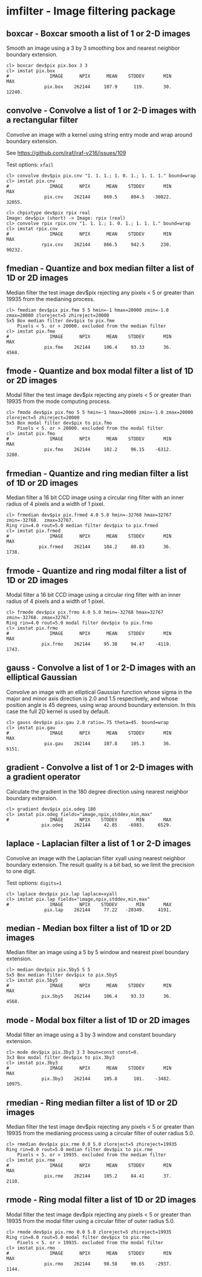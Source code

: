# imfilter - Image filtering package

## boxcar - Boxcar smooth a list of 1 or 2-D images

Smooth an image using a 3 by 3 smoothing box and nearest neighbor
boundary extension.

```
cl> boxcar dev$pix pix.box 3 3
cl> imstat pix.box
#               IMAGE      NPIX      MEAN    STDDEV       MIN       MAX
              pix.box    262144     107.9      119.       30.    12240.
```

## convolve - Convolve a list of 1 or 2-D images with a rectangular filter

Convolve an image with a kernel using string entry mode and wrap
around boundary extension.

See https://github.com/iraf/iraf-v216/issues/109

Test options: `xfail`
```
cl> convolve dev$pix pix.cnv "1. 1. 1.; 1. 0. 1.; 1. 1. 1." bound=wrap
cl> imstat pix.cnv
#               IMAGE      NPIX      MEAN    STDDEV       MIN       MAX
              pix.cnv    262144     860.5     804.5   -30822.    32055.
```

```
cl> chpixtype dev$pix rpix real
Image: dev$pix (short) -> Image: rpix (real)
cl> convolve rpix rpix.cnv "1. 1. 1.; 1. 0. 1.; 1. 1. 1." bound=wrap
cl> imstat rpix.cnv
#               IMAGE      NPIX      MEAN    STDDEV       MIN       MAX
             rpix.cnv    262144     866.5     942.5      230.    90232.
```


## fmedian - Quantize and box median filter a list of 1D or 2D images

Median filter the test image dev$pix rejecting any pixels < 5 or
greater than 19935 from the medianing process.

```
cl> fmedian dev$pix pix.fme 5 5 hmin=-1 hmax=20000 zmin=-1.0 zmax=20000 zloreject=5 zhireject=20000
5x5 Box median filter dev$pix to pix.fme
    Pixels < 5. or > 20000. excluded from the median filter
cl> imstat pix.fme
#               IMAGE      NPIX      MEAN    STDDEV       MIN       MAX
              pix.fme    262144     106.4     93.33       36.     4568.
```

## fmode - Quantize and box modal filter a list of 1D or 2D images

Modal filter the test image dev$pix rejecting any pixels < 5 or
greater than 19935 from the mode computing process.

```
cl> fmode dev$pix pix.fmo 5 5 hmin=-1 hmax=20000 zmin=-1.0 zmax=20000 zloreject=5 zhireject=20000
5x5 Box modal filter dev$pix to pix.fmo
    Pixels < 5. or > 20000. excluded from the modal filter
cl> imstat pix.fmo
#               IMAGE      NPIX      MEAN    STDDEV       MIN       MAX
              pix.fmo    262144     102.2     96.15    -6312.     3280.
```

## frmedian - Quantize and ring median filter a list of 1D or 2D images

Median filter a 16 bit CCD image using a circular ring filter with an
inner radius of 4 pixels and a width of 1 pixel.
    
```
cl> frmedian dev$pix pix.frmed 4.0 5.0 hmin=-32768 hmax=32767 zmin=-32768.  zmax=32767.
Ring rin=4.0 rout=5.0 median filter dev$pix to pix.frmed
cl> imstat pix.frmed
#               IMAGE      NPIX      MEAN    STDDEV       MIN       MAX
            pix.frmed    262144     104.2     80.83       36.     1738.
```

## frmode - Quantize and ring modal filter a list of 1D or 2D images

Modal filter a 16 bit CCD image using a circular ring filter with an
inner radius of 4 pixels and a width of 1 pixel.

```
cl> frmode dev$pix pix.frmo 4.0 5.0 hmin=-32768 hmax=32767 zmin=-32768. zmax=32767.
Ring rin=4.0 rout=5.0 modal filter dev$pix to pix.frmo
cl> imstat pix.frmo
#               IMAGE      NPIX      MEAN    STDDEV       MIN       MAX
             pix.frmo    262144     95.38     94.47    -4119.     1743.
```

## gauss - Convolve a list of 1 or 2-D images with an elliptical Gaussian

Convolve an image with an elliptical Gaussian function whose sigma in
the major and minor axis direction is 2.0 and 1.5 respectively, and
whose position angle is 45 degrees, using wrap around boundary
extension. In this case the full 2D kernel is used by default.

```
cl> gauss dev$pix pix.gau 2.0 ratio=.75 theta=45. bound=wrap
cl> imstat pix.gau
#               IMAGE      NPIX      MEAN    STDDEV       MIN       MAX
              pix.gau    262144     107.8     105.3       36.     6151.
```

## gradient - Convolve a list of 1 or 2-D images with a gradient operator

Calculate the gradient in the 180 degree direction using nearest
neighbor boundary extension.

```
cl> gradient dev$pix pix.odeg 180
cl> imstat pix.odeg fields="image,npix,stddev,min,max"
#               IMAGE      NPIX    STDDEV       MIN       MAX
             pix.odeg    262144     42.85    -6983.     6529.
``` 

## laplace - Laplacian filter a list of 1 or 2-D images

Convolve an image with the Laplacian filter xyall using nearest
neighbor boundary extension. The result quality is a bit bad, so we
limit the precision to one digit.

Test options: `digits=1`
```
cl> laplace dev$pix pix.lap laplace=xyall
cl> imstat pix.lap fields="image,npix,stddev,min,max"
#               IMAGE      NPIX    STDDEV       MIN       MAX
              pix.lap    262144     77.22   -20349.     4191.
```

## median - Median box filter a list of 1D or 2D images

Median filter an image using a 5 by 5 window and nearest pixel
boundary extension.
    
```
cl> median dev$pix pix.5by5 5 5
5x5 Box median filter dev$pix to pix.5by5
cl> imstat pix.5by5
#               IMAGE      NPIX      MEAN    STDDEV       MIN       MAX
             pix.5by5    262144     106.4     93.33       36.     4568.
```

## mode - Modal box filter a list of 1D or 2D images

Modal filter an image using a 3 by 3 window and constant boundary
extension.

```
cl> mode dev$pix pix.3by3 3 3 boun=const const=0.
3x3 Box modal filter dev$pix to pix.3by3
cl> imstat pix.3by3
#               IMAGE      NPIX      MEAN    STDDEV       MIN       MAX
             pix.3by3    262144     105.8      101.    -3482.    10975.
```

## rmedian - Ring median filter a list of 1D or 2D images

Median filter the test image dev$pix rejecting any pixels < 5 or
greater than 19935 from the medianing process using a circular filter
of outer radius 5.0.
    
```
cl> rmedian dev$pix pix.rme 0.0 5.0 zloreject=5 zhireject=19935
Ring rin=0.0 rout=5.0 median filter dev$pix to pix.rme
    Pixels < 5. or > 19935. excluded from the median filter
cl> imstat pix.rme
#               IMAGE      NPIX      MEAN    STDDEV       MIN       MAX
              pix.rme    262144     105.2     84.41       37.     2110.
```

## rmode - Ring modal filter a list of 1D or 2D images

Modal filter the test image dev$pix rejecting any pixels < 5 or
greater than 19935 from the modal filter using a circular filter of
outer radius 5.0.
    
```
cl> rmode dev$pix pix.rmo 0.0 5.0 zloreject=5 zhireject=19935
Ring rin=0.0 rout=5.0 modal filter dev$pix to pix.rmo
    Pixels < 5. or > 19935. excluded from the modal filter
cl> imstat pix.rmo
#               IMAGE      NPIX      MEAN    STDDEV       MIN       MAX
              pix.rmo    262144     98.58     90.65    -2937.     1144.
```
